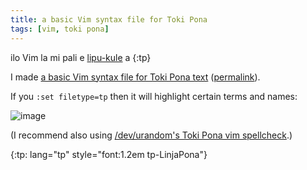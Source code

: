 ```yaml
---
title: a basic Vim syntax file for Toki Pona
tags: [vim, toki pona]
---
```


ilo Vim la mi pali e [lipu-kule][tp-vim-main] a
{:tp}

I made [a basic Vim syntax file for Toki Pona text][tp-vim-main] ([permalink][tp-vim-SHA]).

If you `:set filetype=tp` then it will highlight certain terms and names:

![image](https://i.imgur.com/gJdPmsal.png)

(I recommend also using [/dev/urandom's Toki Pona vim spellcheck](https://gitlab.com/dev_urandom/toki-pona-vim-spellcheck).)


[tp-vim-main]: https://github.com/alxndr/dotfiles/blob/main/nvim/syntax/tp.vim
[tp-vim-SHA]: https://github.com/alxndr/dotfiles/blob/4aa9470/nvim/syntax/tp.vim

{:tp: lang="tp" style="font:1.2em tp-LinjaPona"}

